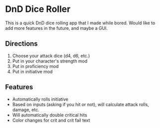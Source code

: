 # DnD Dice Roller

This is a quick DnD dice rolling app that I made while bored. Would like to add more features in the future, and maybe a GUI.

## Directions
1. Choose your attack dice (d4, d6, etc.)
2. Put in your character's strength mod
3. Put in proficiency mod
4. Put in initiative mod

## Features
- Automatically rolls initiative
- Based on inputs (asking if you hit or not), will calculate attack rolls, damage, etc.
- Will automatically double critical hits
- Color changes for crit and crit fail text